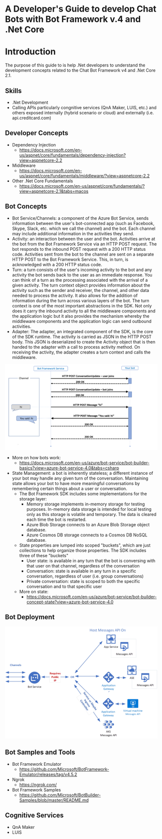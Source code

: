 # A Developer's Guide to develop Chat Bots with Bot Framework v.4 and .Net Core

# Introduction

The purpose of this guide to is help .Net developers to understand the development concepts related to the Chat Bot Framework v4 and .Net Core 2.1.

## Skills

- .Net Development
- Calling APIs particularly congnitive services (QnA Maker, LUIS, etc.) and others exposed internally (hybrid scenario or cloud) and externally (i.e. api.creditcard.com)

## Developer Concepts

- Dependency Injection
  - https://docs.microsoft.com/en-us/aspnet/core/fundamentals/dependency-injection?view=aspnetcore-2.2
- Middleware
  - https://docs.microsoft.com/en-us/aspnet/core/fundamentals/middleware/?view=aspnetcore-2.2
- Other .Net Core Fundamentals
  - https://docs.microsoft.com/en-us/aspnet/core/fundamentals/?view=aspnetcore-2.1&tabs=macos

## Bot Concepts

- Bot Service/Channels: a component of the Azure Bot Service, sends information between the user's bot-connected app (such as Facebook, Skype, Slack, etc. which we call the channel) and the bot. Each channel may include additional information in the activities they send.
- Activity: an interaction between the user and the bot. Activities arrive at the bot from the Bot Framework Service via an HTTP POST request. The bot responds to the inbound POST request with a 200 HTTP status code. Activities sent from the bot to the channel are sent on a separate HTTP POST to the Bot Framework Service. This, in turn, is acknowledged with a 200 HTTP status code.
- Turn: a turn consists of the user's incoming activity to the bot and any activity the bot sends back to the user as an immediate response. You can think of a turn as the processing associated with the arrival of a given activity. The turn context object provides information about the activity such as the sender and receiver, the channel, and other data needed to process the activity. It also allows for the addition of information during the turn across various layers of the bot. The turn context is one of the most important abstractions in the SDK. Not only does it carry the inbound activity to all the middleware components and the application logic but it also provides the mechanism whereby the middleware components and the application logic can send outbound activities.
- Adapter: The adapter, an integrated component of the SDK, is the core of the SDK runtime. The activity is carried as JSON in the HTTP POST body. This JSON is deserialized to create the Activity object that is then handed to the adapter with a call to process activity method. On receiving the activity, the adapter creates a turn context and calls the middleware.

![Bot State Diagram](bot-builder-activity.png)

- More on how bots work:
  - https://docs.microsoft.com/en-us/azure/bot-service/bot-builder-basics?view=azure-bot-service-4.0&tabs=csharp
- State Management: a bot is inherently stateless; a different instance of your bot may handle any given turn of the conversation. Maintaining state allows your bot to have more meaningful conversations by remembering certain things about a user or conversation.
  - The Bot Framework SDK includes some implementations for the storage layer:
    - Memory storage implements in-memory storage for testing purposes. In-memory data storage is intended for local testing only as this storage is volatile and temporary. The data is cleared each time the bot is restarted.
    - Azure Blob Storage connects to an Azure Blob Storage object database.
    - Azure Cosmos DB storage connects to a Cosmos DB NoSQL database.
  - State properties are lumped into scoped "buckets", which are just collections to help organize those properties. The SDK includes three of these "buckets"
    - User state: is available in any turn that the bot is conversing with that user on that channel, regardless of the conversation
    - Conversation: state is available in any turn in a specific conversation, regardless of user (i.e. group conversations)
    - Private conversation: state is scoped to both the specific conversation and to that specific user
  - More on state:
    - https://docs.microsoft.com/en-us/azure/bot-service/bot-builder-concept-state?view=azure-bot-service-4.0

## Bot Deployment

![Bot Deployment](Bot4Deployment.png)

## Bot Samples and Tools

- Bot Framework Emulator
  - https://github.com/Microsoft/BotFramework-Emulator/releases/tag/v4.5.2
- Ngrok
  - https://ngrok.com/
- Bot Framework Samples
  - https://github.com/Microsoft/BotBuilder-Samples/blob/master/README.md
  
## Cognitive Services

- QnA Maker
- LUIS


